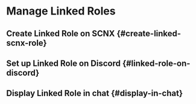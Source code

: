 # Manage Linked Roles

## Create Linked Role on SCNX {#create-linked-scnx-role}

## Set up Linked Role on Discord {#linked-role-on-discord}

## Display Linked Role in chat {#display-in-chat}